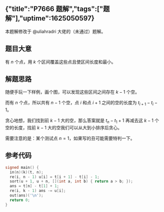 {"title":"P7666 题解","tags":["题解"],"uptime":1625050597}
---
本题解修改于 @uliahradri 大佬的（未通过）题解。

## 题目大意

有 $n$ 个点，用 $k$ 个区间覆盖这些点且使区间长度和最小。

## 解题思路

随便手玩一下样例，画个图，可以发现这些区间之间存在 $k-1$ 个空。

而有 $n$ 个点，所以共有 $n-1$ 个空，点 $i$ 和点 $i+1$ 之间的空的长度为 $t_{i+1}-t_{i}-1$。

贪心地想，我们找到前 $k-1$ 大的空，那么答案就是 $t_n-t_1+1$ 再减去这 $k-1$ 个空的长度，找前 $k-1$ 大的空我们可以从大到小排序后贪心。

需要注意的是：某个测试点 $n=1$，如果写的丑可能需要特判一下。

## 参考代码

```cpp
signed main() {
  in(n)(k)(t, n);
  re(i, n - 1) u[i] = t[i + 1] - t[i] - 1;
  sort(u + 1, u + n, [](int a, int b) { return a > b; });
  ans = t[n] - t[1] + 1;
  re(i, k - 1) ans -= u[i];
  out(ans)('\n');
  return 0;
}
```